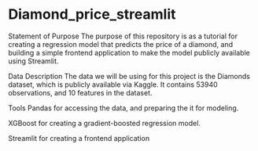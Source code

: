 # Diamond_price_streamlit

Statement of Purpose
The purpose of this repository is as a tutorial for creating a regression model that predicts the price of a diamond, and building a simple frontend application to make the model publicly available using Streamlit.

Data Description
The data we will be using for this project is the Diamonds dataset, which is publicly available via Kaggle. It contains 53940 observations, and 10 features in the dataset.

Tools
  Pandas for accessing the data, and preparing the it for modeling.

  XGBoost for creating a gradient-boosted regression model.

  Streamlit for creating a frontend application

